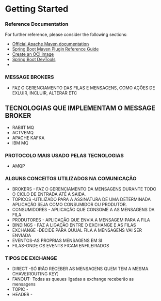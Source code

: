 # Getting Started

### Reference Documentation
For further reference, please consider the following sections:

* [Official Apache Maven documentation](https://maven.apache.org/guides/index.html)
* [Spring Boot Maven Plugin Reference Guide](https://docs.spring.io/spring-boot/docs/2.5.5/maven-plugin/reference/html/)
* [Create an OCI image](https://docs.spring.io/spring-boot/docs/2.5.5/maven-plugin/reference/html/#build-image)
* [Spring Boot DevTools](https://docs.spring.io/spring-boot/docs/2.5.5/reference/htmlsingle/#using-boot-devtools)
* 

### MESSAGE BROKERS
* FAZ O GERENCIAMENTO DAS FILAS E MENSAGENS, COMO AÇÕES DE EXLUIR, INCLUIR, ALTERAR ETC

## TECNOLOGIAS QUE IMPLEMENTAM O MESSAGE BROKER
* RABIIT MQ
* ACTVEMQ
* APACHE KAFKA
* IBM MQ

### PROTOCOLO MAIS USADO PELAS TECNOLOGIAS
* AMQP

### ALGUNS CONCEITOS UTILIZADOS NA COMUNICAÇÃO
* BROKERS - FAZ O GERENCIAMENTO DA MENSAGENS DURANTE TODO O CICLO DE ENTRADA ATÉ A SAIDA.
* TOPICOS  -UTILIZADO PARA A ASSINATURA DE UMA DETERMINADA APLICAÇÃO SEJA COMO CONSUMIDOR OU PRODUTOR. 
* CONSUMIDORES - APLICAÇÃO QUE CONSOME A AS MENSAGENS DA FILA
* PRODUTORES - APLICAÇÃO QUE ENVIA A MENSAGEM PARA A FILA
* BINDINGS - FAZ A LIGAÇÃO ENTRE O EXCHANGE E AS FILAS
* EXCHANGE  -DECIDE PARA QUUAL FILA A MENSAGENS VAI SER ENVIADA
* EVENTOS-AS PROPRIAS MENSAGENS EM SI
* FILAS-ONDE OS EVENTS FICAM ENFILEIRADOS

### TIPOS DE EXCHANGE
* DIRECT  -SÓ IRÃO RECEBER AS MENSAGENS QUEM TEM A MESMA CHAVE(ROUTING KEY)
* FANOUT- Todas as queues ligadas a exchange receberão as mensagens
* TOPIC - 
* HEADER -
